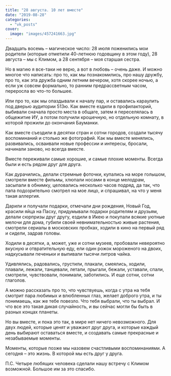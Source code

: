 ```yaml
---
title: "28 августа. 10 лет вместе"
date: "2019-08-28"
categories: 
  - "vk_posts"
cover:
  image: "images/457241663.jpg"
---
```


Двадцать восемь – магическое число: 28 июля поженились мои родители (которые отметили 40-летнюю годовщину в этом году), 28 августа – мы с Климом, а 28 сентября – моя старшая сестра.

Но в магию я все-таки не верю, а вот в любовь – очень даже. И можно многое что написать: про то, как мы познакомились, про нашу дружбу, про то, как эта дружба одним летним вечером, хотя скорее ночью, а если уж совсем формально, то ранним предрассветным часом, переросла во что-то большее.

<!--more-->

Или про то, как мы опаздывали к началу пар, и оставались караулить под дверью аудитории 513ю. Как вместе ездили в профилакторий, выбивали сначала просто места в общаге, затем я переселялась в общежитие ИУ, а потом получили крошечную, но отдельную комнату, в которой прожили до окончания Бауманки.

Как вместе съездили в десятки стран и сотни городов, создали тысячу воспоминаний и столько же фотографий. Как мы вместе менялись, развивались, осваивали новые профессии и интересы, бросали, начинали заново, но всегда вместе.

Вместе переживали самые хорошие, и самые плохие моменты. Всегда были и есть рядом друг для друга.

Как дурачились, делали стремные фоточки, купались на море голышом, смотрели вместе фильмы, хлюпали носами в конце мелодрам, засыпали в обнимку, целовались несколько часов подряд, да так, что папа подозрительно смотрел на мое лицо, и спрашивал, на что у меня такая аллергия.

Дарили и получали подарки, отмечали дни рождения, Новый Год, красили яйца на Пасху, придумывали подарки родителям и друзьям, делали сюрпризы друг другу, ездили в Икею и покупали всякие уютные мелочи для дома, губили своей невнимательностью живые растения, смотрели сериалы в московских пробках, ходили в кино на первый ряд и сидели, задрав головы.

Ходили в десятки, а, может, уже и сотни музеев, пробовали невероятно вкусную и отвратительную еду, ели один рожок мороженого на двоих, надкусывали печеньки и выпивали тысячи литров чайка.

Удивлялись, радовались, грустили, плакали, смеялись, ходили, плавали, лежали, танцевали, летали, прыгали, бежали, уставали, спали, смотрели, чувствовали, понимали, заботились. И еще сотни, сотни глаголов.

А можно рассказать про то, что чувствуешь, когда с утра на тебя смотрит пара любимых и влюбленных глаз, желает доброго утра, и ты понимаешь, как же тебе повезло. Что тебя выбрали, что ты выбрал. И что все это такая дикая случайность, и вы сейчас могли бы быть в разных концах планеты.

Но вы вместе, и пока это так, в мире нет ничего невозможного. Для двух людей, которые ценят и уважают друг друга, и которые каждый день выбирают оставаться вместе, и создавать самые прекрасные и незабываемые моменты.

Моменты, которые позже мы назовем счастливыми воспоминаниями. А сегодня – это жизнь. В которой мы есть друг у друга.

П.С. Четыре любящих человека сделали нашу встречу с Климом возможной. Большое им за это спасибо.
